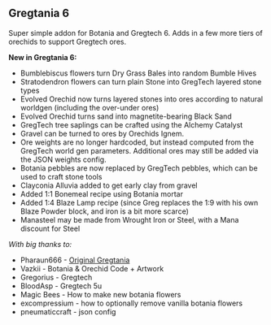 Gregtania 6
-----------

Super simple addon for Botania and Gregtech 6. Adds in a few more tiers of orechids to support Gregtech ores.

**New in Gregtania 6:**

- Bumblebiscus flowers turn Dry Grass Bales into random Bumble Hives
- Stratodendron flowers can turn plain Stone into GregTech layered stone types
- Evolved Orechid now turns layered stones into ores according to natural worldgen (including the over-under ores)
- Evolved Orechid turns sand into magnetite-bearing Black Sand
- GregTech tree saplings can be crafted using the Alchemy Catalyst
- Gravel can be turned to ores by Orechids Ignem.
- Ore weights are no longer hardcoded, but instead computed from the GregTech world gen parameters. Additional ores may still be added via the JSON weights config.
- Botania pebbles are now replaced by GregTech pebbles, which can be used to craft stone tools
- Clayconia Alluvia added to get early clay from gravel
- Added 1:1 Bonemeal recipe using Botania mortar
- Added 1:4 Blaze Lamp recipe (since Greg replaces the 1:9 with his own Blaze Powder block, and iron is a bit more scarce)
- Manasteel may be made from Wrought Iron or Steel, with a Mana discount for Steel

*With big thanks to:*

- Pharaun666 - [Original Gregtania](https://github.com/pharaun/Gregtania)
- Vazkii - Botania & Orechid Code + Artwork
- Gregorius - Gregtech
- BloodAsp - Gregtech 5u
- Magic Bees - How to make new botania flowers
- excompressium - how to optionally remove vanilla botania flowers
- pneumaticcraft - json config
